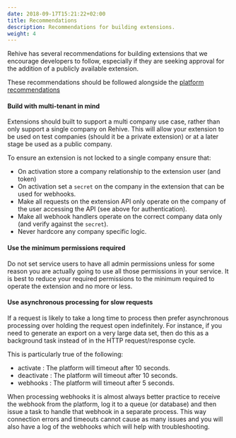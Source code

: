 ```yaml
---
date: 2018-09-17T15:21:22+02:00
title: Recommendations
description: Recommendations for building extensions.
weight: 4
---
```


Rehive has several recommendations for building extensions that we encourage developers to follow, especially if they are seeking approval for the addition of a publicly available extension.

These recommendations should be followed alongside the [platform recommendations](/platform/get-started/recommendations/)


#### Build with multi-tenant in mind

Extensions should built to support a multi company use case, rather than only support a single company on Rehive. This will allow your extension to be used on test companies (should it be a private extension) or at a later stage be used as a public company.

To ensure an extension is not locked to a single company ensure that:

- On activation store a company relationship to the extension user (and token)
- On activation set a `secret` on the company in the extension that can be used for webhooks.
- Make all requests on the extension API only operate on the company of the user accessing the API (see above for authentication).
- Make all webhook handlers operate on the correct company data only (and verify against the `secret`).
- Never hardcore any company specific logic.


#### Use the minimum permissions required

Do not set service users to have all admin permissions unless for some reason you are actually going to use all those permissions in your service. It is best to reduce your required permissions to the minimum required to operate the extension and no more or less.


#### Use asynchronous processing for slow requests

If a request is likely to take a long time to process then prefer asynchronous processing over holding the request open indefinitely. For instance, if you need to generate an export on a very large data set, then do this as a background task instead of in the HTTP request/response cycle.

This is particularly true of the following:

- activate : The platform will timeout after 10 seconds.
- deactivate : The platform will timeout after 10 seconds.
- webhooks : The platform will timeout after 5 seconds.

When processing webhooks it is almost always better practice to receive the webhook from the platform, log it to a queue (or database) and then issue a task to handle that webhook in a separate process. This way connection errors and timeouts cannot cause as many issues and you will also have a log of the webhooks which will help with troubleshooting.
